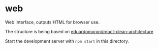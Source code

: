 # web

Web interface, outputs HTML for browser use.

The structure is being based on [eduardomoroni/react-clean-architecture](https://github.com/eduardomoroni/react-clean-architecture).

Start the development server with `npm start` in this directory.

